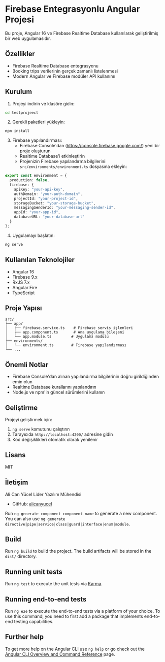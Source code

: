# Firebase Entegrasyonlu Angular Projesi

Bu proje, Angular 16 ve Firebase Realtime Database kullanılarak geliştirilmiş bir web uygulamasıdır.

## Özellikler

- Firebase Realtime Database entegrasyonu
- Booking trips verilerinin gerçek zamanlı listelenmesi
- Modern Angular ve Firebase modüler API kullanımı

## Kurulum

1. Projeyi indirin ve klasöre gidin:
```bash
cd testprojeect
```

2. Gerekli paketleri yükleyin:
```bash
npm install
```

3. Firebase yapılandırması:
   - Firebase Console'dan (https://console.firebase.google.com/) yeni bir proje oluşturun
   - Realtime Database'i etkinleştirin
   - Projenizin Firebase yapılandırma bilgilerini `src/environments/environment.ts` dosyasına ekleyin:

```typescript
export const environment = {
  production: false,
  firebase: {
    apiKey: "your-api-key",
    authDomain: "your-auth-domain",
    projectId: "your-project-id",
    storageBucket: "your-storage-bucket",
    messagingSenderId: "your-messaging-sender-id",
    appId: "your-app-id",
    databaseURL: "your-database-url"
  }
};
```

4. Uygulamayı başlatın:
```bash
ng serve
```

## Kullanılan Teknolojiler

- Angular 16
- Firebase 9.x
- RxJS 7.x
- Angular Fire
- TypeScript

## Proje Yapısı

```
src/
├── app/
│   ├── firebase.service.ts    # Firebase servis işlemleri
│   ├── app.component.ts       # Ana uygulama bileşeni
│   └── app.module.ts         # Uygulama modülü
├── environments/
│   └── environment.ts        # Firebase yapılandırması
└── ...
```

## Önemli Notlar

- Firebase Console'dan alınan yapılandırma bilgilerinin doğru girildiğinden emin olun
- Realtime Database kurallarını yapılandırın
- Node.js ve npm'in güncel sürümlerini kullanın

## Geliştirme

Projeyi geliştirmek için:
1. `ng serve` komutunu çalıştırın
2. Tarayıcıda `http://localhost:4200/` adresine gidin
3. Kod değişiklikleri otomatik olarak yenilenir

## Lisans

MIT

## İletişim

Ali Can Yücel Lider Yazılım Mühendisi
- GitHub: [alicanyucel](https://github.com/alicanyucel)

Run `ng generate component component-name` to generate a new component. You can also use `ng generate directive|pipe|service|class|guard|interface|enum|module`.

## Build

Run `ng build` to build the project. The build artifacts will be stored in the `dist/` directory.

## Running unit tests

Run `ng test` to execute the unit tests via [Karma](https://karma-runner.github.io).

## Running end-to-end tests

Run `ng e2e` to execute the end-to-end tests via a platform of your choice. To use this command, you need to first add a package that implements end-to-end testing capabilities.

## Further help

To get more help on the Angular CLI use `ng help` or go check out the [Angular CLI Overview and Command Reference](https://angular.io/cli) page.

